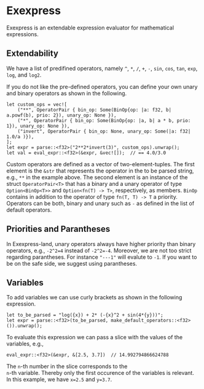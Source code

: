 # Exexpress

Exexpress is an extendable expression evaluator for mathematical expressions.

## Extendability
We have a list of predifined operators, namely 
`^`, `*`, `/`, `+`, `-`, `sin`, `cos`, `tan`, `exp`, `log`, and `log2`.

If you do not like the pre-defined operators, you can define your own unary and binary operators as shown in the following.
```
let custom_ops = vec![
    ("**", OperatorPair { bin_op: Some(BinOp{op: |a: f32, b| a.powf(b), prio: 2}), unary_op: None }),
    ("*", OperatorPair { bin_op: Some(BinOp{op: |a, b| a * b, prio: 1}), unary_op: None }),
    ("invert", OperatorPair { bin_op: None, unary_op: Some(|a: f32| 1.0/a )}),
];
let expr = parse::<f32>("2**2*invert(3)", custom_ops).unwrap();
let val = eval_expr::<f32>(&expr, &vec![]);  // == 4.0/3.0
```
Custom operators are defined as a vector of two-element-tuples. The first element is the `&str` that represents the operator in the to be parsed string, e.g., `**` in the example above. The second element is an instance of the struct `OperatorPair<T>` that has a binary and a unary operator of type `Option<BinOp<T>>` and `Option<fn(T) -> T>`, respectively, as members. `BinOp` contains in addition to the operator of type `fn(T, T) -> T` a priority. Operators can be both, binary and unary such as `-` as defined in the list of default operators.

## Priorities and Parantheses

In Exexpress-land, unary operators always have higher priority than binary operators, e.g., 
`-2^2=4` instead of `-2^2=-4`. Moreover, we are not too strict regarding parantheses. 
For instance `"---1"` will evalute to `-1`. 
If you want to be on the safe side, we suggest using parantheses.

## Variables

To add variables we can use curly brackets as shown in the following expression.
```
let to_be_parsed = "log({x}) + 2* (-{x}^2 + sin(4*{y}))";
let expr = parse::<f32>(to_be_parsed, make_default_operators::<f32>()).unwrap();
```
To evaluate this expression we can pass a slice with the values of the variables, e.g.,
```
eval_expr::<f32>(&expr, &[2.5, 3.7])  // 14.992794866624788
```
The `n`-th number in the slice corresponds to the  
`n`-th variable. Thereby only the first occurence of the variables is relevant. In this 
example, we have `x=2.5` and `y=3.7`.

